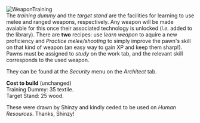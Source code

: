 ![WeaponTraining](https://i.imgur.com/W7lBKOr.png)\
The _training dummy_ and the _target stand_ are the facilities for learning to use melee and ranged weapons, respectively. Any weapon will be made avaiable for this once their associated technology is unlocked (_i.e._ added to the library). There are **two** recipes: use _learn weapon_ to aquire a new proficiency and _Practice melee/shooting_ to simply improve the pawn's skill on that kind of weapon (an easy way to gain XP and keep them sharp!). Pawns must be assigned to _study_ on the work tab, and the relevant skill corresponds to the used weapon.

They can be found at the _Security_ menu on the _Architect_ tab.

**Cost to build** (unchanged)\
Training Dummy: 35 textile.\
Target Stand: 25 wood.

These were drawn by Shinzy and kindly ceded to be used on _Human Resources_. Thanks, Shinzy!